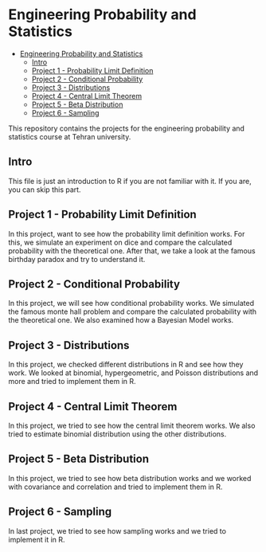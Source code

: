 # Engineering Probability and Statistics

- [Engineering Probability and Statistics](#engineering-probability-and-statistics)
  - [Intro](#intro)
  - [Project 1 - Probability Limit Definition](#project-1---probability-limit-definition)
  - [Project 2 - Conditional Probability](#project-2---conditional-probability)
  - [Project 3 - Distributions](#project-3---distributions)
  - [Project 4 - Central Limit Theorem](#project-4---central-limit-theorem)
  - [Project 5 - Beta Distribution](#project-5---beta-distribution)
  - [Project 6 - Sampling](#project-6---sampling)

This repository contains the projects for the engineering probability and statistics course at Tehran university.

## Intro

This file is just an introduction to R if you are not familiar with it. If you are, you can skip this part.

## Project 1 - Probability Limit Definition

In this project, want to see how the probability limit definition works. For this, we simulate an experiment on dice and compare the calculated probability with the theoretical one. After that, we take a look at the famous birthday paradox and try to understand it.

## Project 2 - Conditional Probability

In this project, we will see how conditional probability works. We simulated the famous monte hall problem and compare the calculated probability with the theoretical one. We also examined how a Bayesian Model works.

## Project 3 - Distributions

In this project, we checked different distributions in R and see how they work. We looked at binomial, hypergeometric, and Poisson distributions and more and tried to implement them in R.

## Project 4 - Central Limit Theorem

In this project, we tried to see how the central limit theorem works. We also tried to estimate binomial distribution using the other distributions.

## Project 5 - Beta Distribution

In this project, we tried to see how beta distribution works and we worked with covariance and correlation and tried to implement them in R.

## Project 6 - Sampling

In last project, we tried to see how sampling works and we tried to implement it in R.
